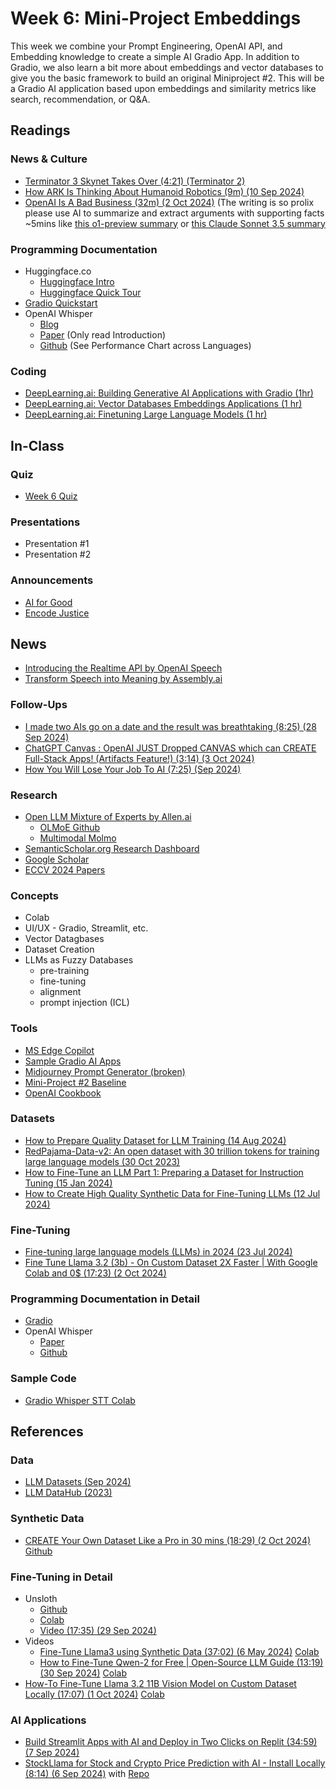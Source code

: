 # Week 6: Mini-Project Embeddings

This week we combine your Prompt Engineering, OpenAI API, and Embedding knowledge to create a simple AI Gradio App. In addition to Gradio, we also learn a bit more about embeddings and vector databases to give you the basic framework to build an original Miniproject #2. This will be a Gradio AI application based upon embeddings and similarity metrics like search, recommendation, or Q&A.

## Readings

### News & Culture

* [Terminator 3 Skynet Takes Over (4:21) (Terminator 2)](https://www.youtube.com/watch?v=_Wlsd9mljiU)
* [How ARK Is Thinking About Humanoid Robotics (9m) (10 Sep 2024)](https://www.ark-invest.com/articles/analyst-research/how-ark-is-thinking-about-humanoid-robotics)
* [OpenAI Is A Bad Business (32m) (2 Oct 2024)](https://www.wheresyoured.at/oai-business/) (The writing is so prolix please use AI to summarize and extract arguments with supporting facts ~5mins like [this o1-preview summary](https://chatgpt.com/share/66fea450-d0a8-800d-8887-caab6723231d) or [this Claude Sonnet 3.5 summary](https://claude.site/artifacts/ac4b129a-643c-42a5-b0f3-043bcdc96110)

### Programming Documentation

* Huggingface.co
  * [Huggingface Intro](https://huggingface.co/docs/transformers/index)
  * [Huggingface Quick Tour](https://huggingface.co/docs/transformers/quicktour)
* [Gradio Quickstart](https://www.gradio.app/guides/quickstart)
* OpenAI Whisper
  * [Blog](https://openai.com/index/whisper/)
  * [Paper](https://arxiv.org/abs/2212.04356) (Only read Introduction)
  * [Github](https://github.com/openai/whisper) (See Performance Chart across Languages)

### Coding

* [DeepLearning.ai: Building Generative AI Applications with Gradio (1hr)](https://www.deeplearning.ai/short-courses/building-generative-ai-applications-with-gradio/)
* [DeepLearning.ai: Vector Databases Embeddings Applications (1 hr)](https://www.deeplearning.ai/short-courses/vector-databases-embeddings-applications/)
* [DeepLearning.ai: Finetuning Large Language Models (1 hr)](https://learn.deeplearning.ai/courses/finetuning-large-language-models/lesson/1/introduction)

## In-Class

### Quiz

* [Week 6 Quiz](oh_noes_404.md)

### Presentations

* Presentation #1
* Presentation #2

### Announcements

* [AI for Good](https://aiforgood.itu.int/)
* [Encode Justice](https://encodejustice.org/)

## News
 
* [Introducing the Realtime API by OpenAI Speech](https://openai.com/index/introducing-the-realtime-api/)
* [Transform Speech into Meaning by Assembly.ai](https://www.assemblyai.com/)

### Follow-Ups

* [I made two AIs go on a date and the result was breathtaking (8:25) (28 Sep 2024)](https://www.youtube.com/watch?v=im3jo_Ulmlk)
* [ChatGPT Canvas : OpenAI JUST Dropped CANVAS which can CREATE Full-Stack Apps! (Artifacts Feature!) (3:14) (3 Oct 2024)](https://www.youtube.com/watch?v=YbaUscQOyPI)
* [How You Will Lose Your Job To AI (7:25) (Sep 2024)](https://www.youtube.com/watch?v=iNKFOCki42I) 

### Research

* [Open LLM Mixture of Experts by Allen.ai](https://allenai.org/blog/olmoe)
  * [OLMoE Github](https://github.com/allenai/OLMoE)
  * [Multimodal Molmo](https://molmo.allenai.org/)
* [SemanticScholar.org Research Dashboard](https://www.semanticscholar.org/me/research)
* [Google Scholar](https://scholar.google.com/citations?user=l-iUHQMAAAAJ&hl=en&oi=ao)
* [ECCV 2024 Papers](https://huggingface.co/spaces/ECCV/ECCV2024-papers)

### Concepts
 
* Colab
* UI/UX - Gradio, Streamlit, etc.
* Vector Datagbases
* Dataset Creation
* LLMs as Fuzzy Databases
  * pre-training
  * fine-tuning
  * alignment
  * prompt injection (ICL)

### Tools

* [MS Edge Copilot](https://www.microsoft.com/en-us/edge/download?form=MA13FJ)
* [Sample Gradio AI Apps](https://github.com/mgultekin/Building-Generative-AI-Applications-with-Gradio)
* [Midjourney Prompt Generator (broken)](https://colab.research.google.com/github/AnthusAI/openai-midjourney-prompt-generator/blob/main/midjourney-prompt-generator.ipynb)
* [Mini-Project #2 Baseline](https://drive.google.com/file/d/1fAcGTwx40CCObbvUfkyxQUj8I58WgBdQ/view?usp=sharing)
* [OpenAI Cookbook](https://cookbook.openai.com/)

### Datasets

* [How to Prepare Quality Dataset for LLM Training (14 Aug 2024)](https://raga.ai/blogs/llm-training-data-preparation)
* [RedPajama-Data-v2: An open dataset with 30 trillion tokens for training large language models (30 Oct 2023)](https://www.together.ai/blog/redpajama-data-v2)
* [How to Fine-Tune an LLM Part 1: Preparing a Dataset for Instruction Tuning (15 Jan 2024)](https://wandb.ai/capecape/alpaca_ft/reports/How-to-Fine-Tune-an-LLM-Part-1-Preparing-a-Dataset-for-Instruction-Tuning--Vmlldzo1NTcxNzE2)
* [How to Create High Quality Synthetic Data for Fine-Tuning LLMs (12 Jul 2024)](https://gretel.ai/blog/how-to-create-high-quality-synthetic-data-for-fine-tuning-llms)

### Fine-Tuning

* [Fine-tuning large language models (LLMs) in 2024 (23 Jul 2024)](https://www.superannotate.com/blog/llm-fine-tuning)
* [Fine Tune Llama 3.2 (3b) - On Custom Dataset 2X Faster | With Google Colab and 0$ (17:23) (2 Oct 2024)](https://www.youtube.com/watch?v=inT-m5Y9Pdo)

### Programming Documentation in Detail

* [Gradio](https://www.gradio.app/guides/)
* OpenAI Whisper
  * [Paper](https://arxiv.org/abs/2212.04356)
  * [Github](https://github.com/openai/whisper)

### Sample Code

* [Gradio Whisper STT Colab](https://colab.research.google.com/github/petewarden/openai-whisper-webapp/blob/main/OpenAI_Whisper_ASR_Demo.ipynb#scrollTo=ZsJUxc0aRsAf)

## References

### Data

* [LLM Datasets (Sep 2024)](https://github.com/mlabonne/llm-datasets)
* [LLM DataHub (2023)](https://github.com/Zjh-819/LLMDataHub)

### Synthetic Data

* [CREATE Your Own Dataset Like a Pro in 30 mins (18:29) (2 Oct 2024)](https://www.youtube.com/watch?v=MQis5kQ99mw) [Github](https://github.com/e-p-armstrong/augmentoolkit?tab=readme-ov-file#rptoolkit)

### Fine-Tuning in Detail

* Unsloth
  * [Github](https://github.com/unslothai/unsloth)
  * [Colab](https://colab.research.google.com/drive/1Ys44kVvmeZtnICzWz0xgpRnrIOjZAuxp?usp=sharing)
  * [Video (17:35) (29 Sep 2024)](https://www.youtube.com/watch?v=YZW3pkIR-YE)
* Videos
  * [Fine-Tune Llama3 using Synthetic Data (37:02) (6 May 2024)](https://www.youtube.com/watch?v=jAnVvLRPvJo&list=PLD7HrIBE_yqLv07dzDYmgmuRJRIdl0uQg&index=15) [Colab](https://colab.research.google.com/drive/1WzHVa1b6Zg862XloxY7KlvKb1gCBiMVT?usp=sharing)
  * [How to Fine-Tune Qwen-2 for Free | Open-Source LLM Guide (13:19) (30 Sep 2024)](https://www.youtube.com/watch?v=f9Fi9IKa-0M) [Colab](https://colab.research.google.com/drive/1evx24o1tN33HAb5eI-hFsQtez1VivdDo)
* [How-To Fine-Tune Llama 3.2 11B Vision Model on Custom Dataset Locally (17:07) (1 Oct 2024)](https://www.youtube.com/watch?v=zGqQGtmXFQ8) [Colab](https://colab.research.google.com/github/philschmid/deep-learning-pytorch-huggingface/blob/main/training/fine-tune-multimodal-llms-with-trl.ipynb)

### AI Applications

* [Build Streamlit Apps with AI and Deploy in Two Clicks on Replit (34:59) (7 Sep 2024)](https://www.youtube.com/watch?v=UFyXVC_nzZE)
* [StockLlama for Stock and Crypto Price Prediction with AI - Install Locally (8:14) (6 Sep 2024)](https://www.youtube.com/watch?v=zss8d793DDg) with [Repo](https://github.com/LegallyCoder/StockLlama)